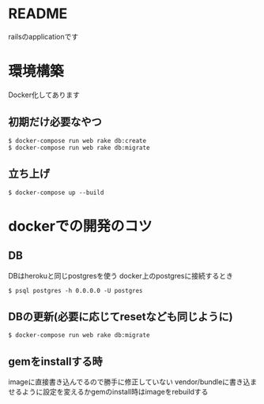 # README

railsのapplicationです

# 環境構築
Docker化してあります
## 初期だけ必要なやつ
```
$ docker-compose run web rake db:create
$ docker-compose run web rake db:migrate
```
## 立ち上げ
```
$ docker-compose up --build
```

# dockerでの開発のコツ
## DB
DBはherokuと同じpostgresを使う
docker上のpostgresに接続するとき
```
$ psql postgres -h 0.0.0.0 -U postgres
```
## DBの更新(必要に応じてresetなども同じように)
```
$ docker-compose run web rake db:migrate
```

## gemをinstallする時
imageに直接書き込んでるので勝手に修正していない
vendor/bundleに書き込ませるように設定を変えるかgemのinstall時はimageをrebuildする
